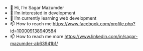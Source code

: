 - 👋 Hi, I’m Sagar Mazumder
- 👀 I’m interested in development
- 🌱 I’m currently learning web development
- 📫 How to reach me https://www.facebook.com/profile.php?id=100009138940584
- 📫 How to reach me more https://www.linkedin.com/in/sagar-mazumder-ab63941b1/

<!---
Sagar-Mazumder/Sagar-Mazumder is a ✨ special ✨ repository because its `README.md` (this file) appears on your GitHub profile.
You can click the Preview link to take a look at your changes.
--->
